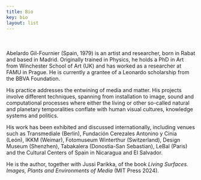 ```yaml
---
title: Bio
key: bio
layout: list
---
```



<main class="py-2" style="min-height:70vh;">

<article class="container py-1">
    <div class="row align-items-end">
        <div class="pt-5  col-12 col-md-2 text-center text-md-right">
        </div>   
        <div class="col-12 col-md-8" style="margin-top:50px">
<p>
Abelardo Gil-Fournier (Spain, 1979) is an artist and researcher, born in Rabat and based in Madrid. Originally trained in Physics, he holds a PhD in Art from Winchester School of Art (UK) and has worked as a researcher at FAMU in Prague. He is currently a grantee of a Leonardo scholarship from the BBVA Foundation.
</p>

<p>
His practice addresses the entwining of media and matter. His projects involve different techniques, spanning from installation to image, sound and computational processes where either the living or other so-called natural and planetary temporalities conflate with human visual cultures, knowledge systems and politics.
</p>

<p>
His work has been exhibited and discussed internationally, including venues such as Transmediale (Berlin), Fundación Cerezales Antonino y Cinia (León), IKKM (Weimar), Fotomuseum Winterthur (Switzerland), Design Museum (Shenzhen), Tabakalera (Donostia-San Sebastian), LeBal (Paris) and the Cultural Centers of Spain in Nicaragua and El Salvador.
</p>

<p>
He is the author, together with Jussi Parikka, of the book <em>Living Surfaces. Images, Plants and Environments of Media</em> (MIT Press 2024).      	
</p>
        </div>
  </div>
</article>

</main>